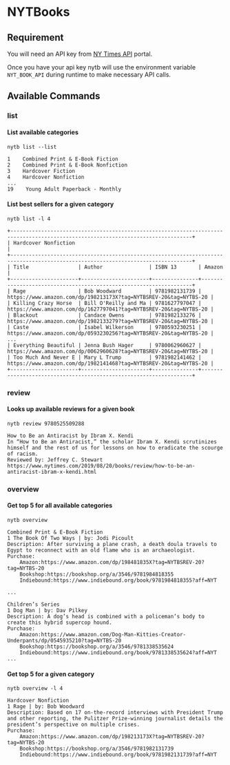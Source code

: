 # NYTBooks

## Requirement 

You will need an API key from [NY Times API](https://developer.nytimes.com/docs/books-product/1/overview) portal.

Once you have your api key nytb will use the environment variable `NYT_BOOK_API` during runtime to make necessary API calls.

## Available Commands

### list

#### List available categories

`nytb list --list` 
    
    1    Combined Print & E-Book Fiction
    2    Combined Print & E-Book Nonfiction
    3    Hardcover Fiction
    4    Hardcover Nonfiction
    ...
    19    Young Adult Paperback - Monthly

#### List best sellers for a given category

`nytb list -l 4`

    +---------------------------------------------------------------------------------------------------------------------------------+
    | Hardcover Nonfiction                                                                                                            |
    +---------------------------------------------------------------------------------------------------------------------------------+
    | Title                | Author               | ISBN 13       | Amazon                                                            |
    +----------------------+----------------------+---------------+-------------------------------------------------------------------+
    | Rage                 | Bob Woodward         | 9781982131739 | https://www.amazon.com/dp/198213173X?tag=NYTBSREV-20&tag=NYTBS-20 |
    | Killing Crazy Horse  | Bill O'Reilly and Ma | 9781627797047 | https://www.amazon.com/dp/1627797041?tag=NYTBSREV-20&tag=NYTBS-20 |
    | Blackout             | Candace Owens        | 9781982133276 | https://www.amazon.com/dp/1982133279?tag=NYTBSREV-20&tag=NYTBS-20 |
    | Caste                | Isabel Wilkerson     | 9780593230251 | https://www.amazon.com/dp/0593230256?tag=NYTBSREV-20&tag=NYTBS-20 |
    ...
    | Everything Beautiful | Jenna Bush Hager     | 9780062960627 | https://www.amazon.com/dp/0062960628?tag=NYTBSREV-20&tag=NYTBS-20 |
    | Too Much And Never E | Mary L Trump         | 9781982141462 | https://www.amazon.com/dp/1982141468?tag=NYTBSREV-20&tag=NYTBS-20 |
    +----------------------+----------------------+---------------+-------------------------------------------------------------------+

### review

#### Looks up available reviews for a given book

`nytb review 9780525509288`

    How to Be an Antiracist by Ibram X. Kendi
    In “How to Be an Antiracist,” the scholar Ibram X. Kendi scrutinizes himself and the rest of us for lessons on how to eradicate the scourge of racism.
    Reviewed by: Jeffrey C. Stewart
    https://www.nytimes.com/2019/08/20/books/review/how-to-be-an-antiracist-ibram-x-kendi.html

### overview

#### Get top 5 for all available categories

`nytb overview`

    Combined Print & E-Book Fiction
    1 The Book Of Two Ways | by: Jodi Picoult
    Description: After surviving a plane crash, a death doula travels to Egypt to reconnect with an old flame who is an archaeologist.
    Purchase:
        Amazon:https://www.amazon.com/dp/198481835X?tag=NYTBSREV-20?tag=NYTBS-20
        Bookshop:https://bookshop.org/a/3546/9781984818355
        Indiebound:https://www.indiebound.org/book/9781984818355?aff=NYT
    
    ...
    
    Children’s Series
    1 Dog Man | by: Dav Pilkey
    Description: A dog’s head is combined with a policeman’s body to create this hybrid supercop hound.
    Purchase:
        Amazon:https://www.amazon.com/Dog-Man-Kitties-Creator-Underpants/dp/0545935210?tag=NYTBS-20
        Bookshop:https://bookshop.org/a/3546/9781338535624
        Indiebound:https://www.indiebound.org/book/9781338535624?aff=NYT
    ...

#### Get top 5 for a given category

`nytb overview -l 4`

    Hardcover Nonfiction
    1 Rage | by: Bob Woodward
    Description: Based on 17 on-the-record interviews with President Trump and other reporting, the Pulitzer Prize-winning journalist details the president’s perspective on multiple crises.
    Purchase:
        Amazon:https://www.amazon.com/dp/198213173X?tag=NYTBSREV-20?tag=NYTBS-20
        Bookshop:https://bookshop.org/a/3546/9781982131739
        Indiebound:https://www.indiebound.org/book/9781982131739?aff=NYT
    
